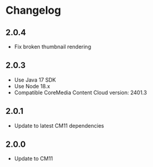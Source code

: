 # Changelog

## 2.0.4
* Fix broken thumbnail rendering

## 2.0.3
* Use Java 17 SDK
* Use Node 18.x
* Compatible CoreMedia Content Cloud version: 2401.3

## 2.0.1
* Update to latest CM11 dependencies

## 2.0.0
* Update to CM11
